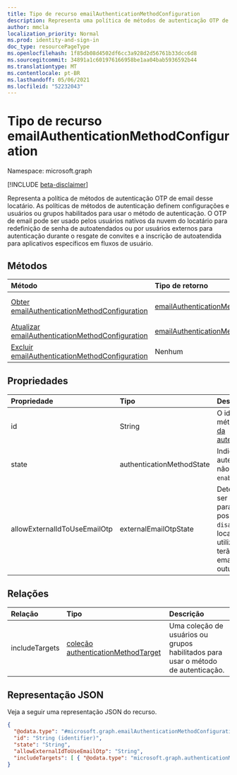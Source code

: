 ```yaml
---
title: Tipo de recurso emailAuthenticationMethodConfiguration
description: Representa uma política de métodos de autenticação OTP de email
author: mmcla
localization_priority: Normal
ms.prod: identity-and-sign-in
doc_type: resourcePageType
ms.openlocfilehash: 1f85db08d4502df6cc3a928d2d56761b33dcc6d8
ms.sourcegitcommit: 34891a1c601976166958be1aa04bab5936592b44
ms.translationtype: MT
ms.contentlocale: pt-BR
ms.lasthandoff: 05/06/2021
ms.locfileid: "52232043"
---
```

# <a name="emailauthenticationmethodconfiguration-resource-type"></a>Tipo de recurso emailAuthenticationMethodConfiguration

Namespace: microsoft.graph

[!INCLUDE [beta-disclaimer](../../includes/beta-disclaimer.md)]

Representa a política de métodos de autenticação OTP de email desse locatário. As políticas de métodos de autenticação definem configurações e usuários ou grupos habilitados para usar o método de autenticação. O OTP de email pode ser usado pelos usuários nativos da nuvem do locatário para redefinição de senha de autoatendados ou por usuários externos para autenticação durante o resgate de convites e a inscrição de autoatendida para aplicativos específicos em fluxos de usuário.

## <a name="methods"></a>Métodos

|Método|Tipo de retorno|Descrição|
|:---|:---|:---|
|[Obter emailAuthenticationMethodConfiguration](../api/emailauthenticationmethodconfiguration-get.md)|[emailAuthenticationMethodConfiguration](../resources/emailauthenticationmethodconfiguration.md)|Leia as propriedades e as relações de um objeto emailAuthenticationMethodConfiguration.|
|[Atualizar emailAuthenticationMethodConfiguration](../api/emailauthenticationmethodconfiguration-update.md)|[emailAuthenticationMethodConfiguration](../resources/emailauthenticationmethodconfiguration.md)|Atualize as propriedades de um objeto emailAuthenticationMethodConfiguration.|
|[Excluir emailAuthenticationMethodConfiguration](../api/emailauthenticationmethodconfiguration-delete.md)|Nenhum|Exclui um objeto emailAuthenticationMethodConfiguration.|

## <a name="properties"></a>Propriedades

|Propriedade|Tipo|Descrição|
|:---|:---|:---|
|id|String|O identificador de política do método de autenticação. Herdado [da autenticaçãoMethodConfiguration](../resources/authenticationmethodconfiguration.md).|
|state|authenticationMethodState|Indica se esse método de autenticação está habilitado ou não. Os valores possíveis são: `enabled` e `disabled`.|
|allowExternalIdToUseEmailOtp|externalEmailOtpState|Determina se o OTP de email pode ser usuável por usuários externos para autenticação. Os valores possíveis são: `default`, `enabled`, `disabled`, `unknownFutureValue`. Os locatários no estado que não utilizaram a visualização pública terão automaticamente o OTP de email habilitado a partir `default` de outubro de 2021.|

## <a name="relationships"></a>Relações

|Relação|Tipo|Descrição|
|:---|:---|:---|
|includeTargets|[coleção authenticationMethodTarget](../resources/authenticationmethodtarget.md)|Uma coleção de usuários ou grupos habilitados para usar o método de autenticação.|

## <a name="json-representation"></a>Representação JSON

Veja a seguir uma representação JSON do recurso.
<!-- {
  "blockType": "resource",
  "keyProperty": "id",
  "@odata.type": "microsoft.graph.emailAuthenticationMethodConfiguration",
  "baseType": "microsoft.graph.authenticationMethodConfiguration",
  "openType": false
}
-->

```json
{
  "@odata.type": "#microsoft.graph.emailAuthenticationMethodConfiguration",
  "id": "String (identifier)",
  "state": "String",
  "allowExternalIdToUseEmailOtp": "String",
  "includeTargets": [ { "@odata.type": "microsoft.graph.authenticationMethodTarget" } ]
}
```
